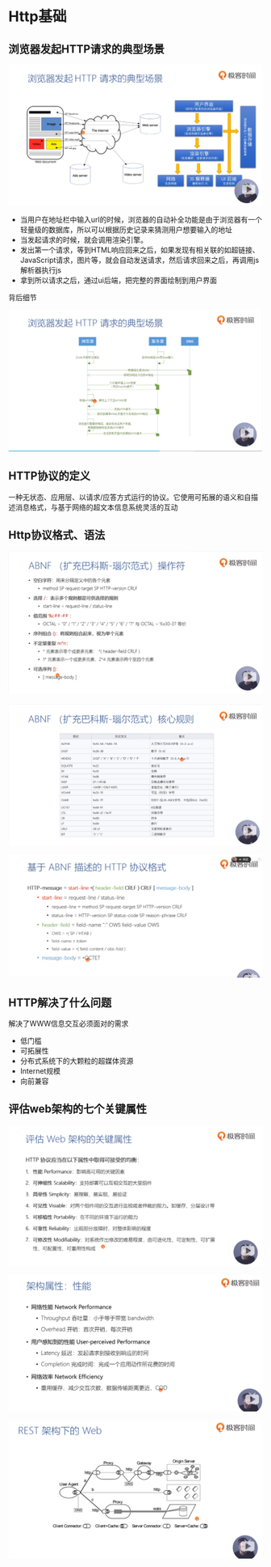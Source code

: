 # Http基础

## 浏览器发起HTTP请求的典型场景
![浏览器发起HTTP请求的典型场景](../../images/http协议/浏览器发起HTTP请求的典型场景.png)

* 当用户在地址栏中输入url的时候，浏览器的自动补全功能是由于浏览器有一个轻量级的数据库，所以可以根据历史记录来猜测用户想要输入的地址
* 当发起请求的时候，就会调用渲染引擎。
* 发出第一个请求，等到HTML响应回来之后，如果发现有相关联的如超链接、JavaScript请求，图片等，就会自动发送请求，然后请求回来之后，再调用js解析器执行js
* 拿到所以请求之后，通过ui后端，把完整的界面绘制到用户界面

背后细节

![请求的背后细节](../../images/http协议/请求的背后细节.png)

## HTTP协议的定义

一种无状态、应用层、以请求/应答方式运行的协议。它使用可拓展的语义和自描述消息格式，与基于网络的超文本信息系统灵活的互动

## Http协议格式、语法

![ABNF操作符](../../images/http协议/ABNF操作符.png)

![ABNF核心规则](../../images/http协议/ABNF核心规则.png)

![ABNF描述的HTTP协议格式](../../images/http协议/ABNF描述的HTTP协议格式.png)

## HTTP解决了什么问题

解决了WWW信息交互必须面对的需求

* 低门槛
* 可拓展性
* 分布式系统下的大颗粒的超媒体资源
* Internet规模
* 向前兼容

## 评估web架构的七个关键属性

![评估web架构的七个关键属性](../../images/http协议/评估web架构的七个关键属性.png)

![架构属性,性能](../../images/http协议/架构属性,性能.png)

![REST架构下Web](../../images/http协议/REST架构下Web.png)